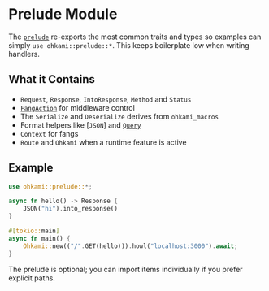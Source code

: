 # Prelude Module

The [`prelude`](../ohkami-0.24/ohkami/src/lib.rs) re-exports the most common
traits and types so examples can simply `use ohkami::prelude::*`.
This keeps boilerplate low when writing handlers.

## What it Contains

- `Request`, `Response`, `IntoResponse`, `Method` and `Status`
- [`FangAction`](../ohkami-0.24/ohkami/src/util.rs) for middleware control
- The `Serialize` and `Deserialize` derives from `ohkami_macros`
- Format helpers like [`JSON`] and [`Query`](../ohkami-0.24/ohkami/src/format)
- `Context` for fangs
- `Route` and `Ohkami` when a runtime feature is active

## Example

```rust
use ohkami::prelude::*;

async fn hello() -> Response {
    JSON("hi").into_response()
}

#[tokio::main]
async fn main() {
    Ohkami::new(("/".GET(hello))).howl("localhost:3000").await;
}
```

The prelude is optional; you can import items individually if you prefer explicit paths.
